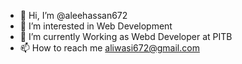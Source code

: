 - 👋 Hi, I’m @aleehassan672
- 👀 I’m interested in Web Development
- 🌱 I’m currently Working as Webd Developer at PITB
- 📫 How to reach me aliwasi672@gmail.com

<!---
aleehassan672/aleehassan672 is a ✨ special ✨ repository because its `README.md` (this file) appears on your GitHub profile.
You can click the Preview link to take a look at your changes.
--->
